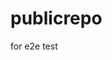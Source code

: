 # publicrepo
for e2e test




























































































































































































































































































































































































































































































































































































































































































































































































































































































































































































































































































































































































































































































































































































































































































































































































































































































































































































































































































































































































































































































































































































































































































































































































































































































































































































































































































































































































































































































































































































































































































































































































































































































































































































































































































































































































































































































































































































































































































































































































































































































































































